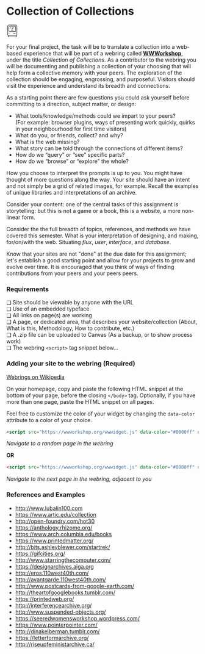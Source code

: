 # Collection of Collections

![An animation cycling through Susan Kare's icons for the Macintosh](../media/susan-kare-icons.gif "Susan Kare, 1984")  

For your final project, the task will be to translate a collection into a web-based experience that will be part of a webring called [**WWWorkshop**](https://wwworkshop.org), under the title _Collection of Collections_. As a contributor to the webring you will be documenting and publishing a collection of your choosing that will help form a collective memory with your peers. The exploration of the collection should be engaging, engrossing, and purposeful. Visitors should visit the experience and understand its breadth and connections.

As a starting point there are few questions you could ask yourself before committing to a direction, subject matter, or design:

- What tools/knowledge/methods could we impart to your peers?  
(For example: browser plugins, ways of presenting work quickly, quirks in your neighbourhood for first time visitors)  
- What do you, or friends, collect? and why?  
- What is the web missing?  
- What story can be told through the connections of different items?  
- How do we “query” or “see” specific parts?  
- How do we “browse” or “explore” the whole?  

How you choose to interpret the prompts is up to you. You might have thought of more questions along the way. Your site should have an intent and not simply be a grid of related images, for example. Recall the examples of unique libraries and interpretations of an archive.

Consider your content: one of the central tasks of this assignment is storytelling: but this is not a game or a book, this is a website, a more non-linear form.

Consider the the full breadth of topics, references, and methods we have covered this semester. What is your interpretation of designing, and making, for/on/with the web. Situating *flux*, *user*, *interface*, and *database*.

Know that your sites are not "done" at the due date for this assignment; let's establish a good starting point and allow for your projects to grow and evolve over time. It is encouraged that you think of ways of finding contributions from your peers and your peers peers.

### Requirements

❑ Site should be viewable by anyone with the URL  
❑ Use of an embedded typeface  
❑ All links on page(s) are working  
❑ A page, or dedicated area, that describes your website/collection (About, What is this, Methodology, How to contribute, etc.)  
❑ A .zip file can be uploaded to Canvas (As a backup, or to show process work)  
❑ The webring `<script>` tag snippet below...  

### Adding your site to the webring (Required)

[Webrings on Wikipedia](https://en.wikipedia.org/wiki/Webring)

On your homepage, copy and paste the following HTML snippet at the bottom of your page, before the closing `</body>` tag. Optionally, if you have more than one page, paste the HTML snippet on all pages.

Feel free to customize the color of your widget by changing the `data-color` attribute to a color of your choice.

```html
<script src="https://wwworkshop.org/wwwidget.js" data-color="#0000ff" data-link-type="random" async defer></script>
```
_Navigate to a random page in the webring_

**OR**

```html
<script src="https://wwworkshop.org/wwwidget.js" data-color="#0000ff" data-link-type="next" async defer></script>
```
_Navigate to the next page in the webring, adjacent to you_

### References and Examples

- http://www.lubalin100.com
- https://www.artic.edu/collection
- http://open-foundry.com/hot30
- https://anthology.rhizome.org/
- https://www.arch.columbia.edu/books
- https://www.printedmatter.org/
- http://bits.ashleyblewer.com/startrek/
- https://gifcities.org/
- http://www.starringthecomputer.com/
- https://designarchives.aiga.org
- http://eros.110west40th.com/
- http://avantgarde.110west40th.com/
- http://www.postcards-from-google-earth.com/
- http://theartofgooglebooks.tumblr.com/
- https://printedweb.org/
- http://interferencearchive.org/
- http://www.suspended-objects.org/
- https://seeredwomensworkshop.wordpress.com/
- https://www.pointerpointer.com/
- http://dinakelberman.tumblr.com/
- https://letterformarchive.org/
- http://riseupfeministarchive.ca/